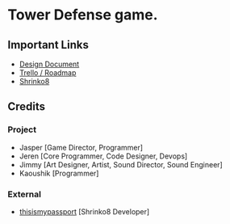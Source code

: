 # Tower Defense game.

## Important Links
- [Design Document](https://docs.google.com/document/d/1cdd3pdNITeIYohnU7j1p6ek8NbD_pG9kevsfCBfXnQQ/edit)
- [Trello / Roadmap](https://trello.com/b/IxeCKIFN/cdm176towerdefense)
- [Shrinko8](https://github.com/thisismypassport/shrinko8)

## Credits
### Project
- Jasper [Game Director, Programmer]
- Jeren [Core Programmer, Code Designer, Devops]
- Jimmy [Art Designer, Artist, Sound Director, Sound Engineer]
- Kaoushik [Programmer]
### External
- [thisismypassport](https://github.com/thisismypassport) [Shrinko8 Developer]
